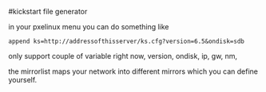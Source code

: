 #kickstart file generator

in your pxelinux menu you can do something like

```
append ks=http://addressofthisserver/ks.cfg?version=6.5&ondisk=sdb
```

only support couple of variable right now,
version, ondisk, ip, gw, nm,

the mirrorlist maps your network into different mirrors which you can define yourself.

